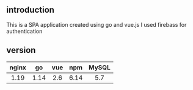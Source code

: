 ## introduction
This is a SPA application created using go and vue.js
I used firebass for authentication

## version
|nginx|go|vue|npm|MySQL|
|:--:|:--:|:--:|:--:|:--:|
|1.19|1.14|2.6|6.14|5.7|
